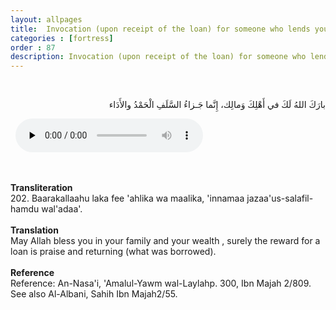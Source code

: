 ```yaml
---
layout: allpages
title:  Invocation (upon receipt of the loan) for someone who lends you money
categories : [fortress]
order : 87
description: Invocation (upon receipt of the loan) for someone who lends you money
---
```


&nbsp;
<div class="arabictext" dir="RTL">

بارَكَ اللهُ لَكَ في أَهْلِكَ وَمالِك، إِنَّما جَـزاءُ السَّلَفِ الْحَمْدُ والأَدَاء

</div>
&nbsp;


<audio controls  preload="none">
  <source src="{{ site.baseurl }}/audio/fortress/202.mp3" type="audio/mpeg">
Your browser does not support the audio element.
</audio>

&nbsp;
<div class="duaextra" tabindex="0">
<div><strong>Transliteration</strong></div>
<div class="extra">202. Baarakallaahu laka fee 'ahlika wa maalika, 'innamaa jazaa'us-salafil-hamdu wal'adaa'.</div>
</div>
&nbsp;
<div class="duaextra" tabindex="0">
<div><strong>Translation</strong></div>
<div class="extra">May Allah bless you in your family and your wealth , surely the reward for a loan is praise and returning (what was borrowed).</div>
</div>
&nbsp;
<div class="duaextra" tabindex="0">
<div><strong>Reference</strong></div>
<div class="extra">Reference: An-Nasa'i, 'Amalul-Yawm wal-Laylahp. 300, Ibn Majah 2/809. See also Al-Albani, Sahih Ibn Majah2/55.</div>
</div>
